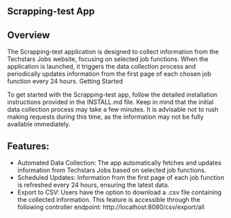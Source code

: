 ## Scrapping-test App
## Overview

The Scrapping-test application is designed to collect information from the Techstars Jobs website, focusing on selected job functions. When the application is launched, it triggers the data collection process and periodically updates information from the first page of each chosen job function every 24 hours.
Getting Started

To get started with the Scrapping-test app, follow the detailed installation instructions provided in the INSTALL.md file. Keep in mind that the initial data collection process may take a few minutes. It is advisable not to rush making requests during this time, as the information may not be fully available immediately.
## Features:

 - Automated Data Collection: The app automatically fetches and updates information from Techstars Jobs based on selected job functions. 
 - Scheduled Updates: Information from the first page of each job function is refreshed every 24 hours, ensuring the latest data.
 - Export to CSV: Users have the option to download a .csv file containing the collected information. This feature is accessible through the following controller endpoint:
   http://localhost:8080/csv/export/all
